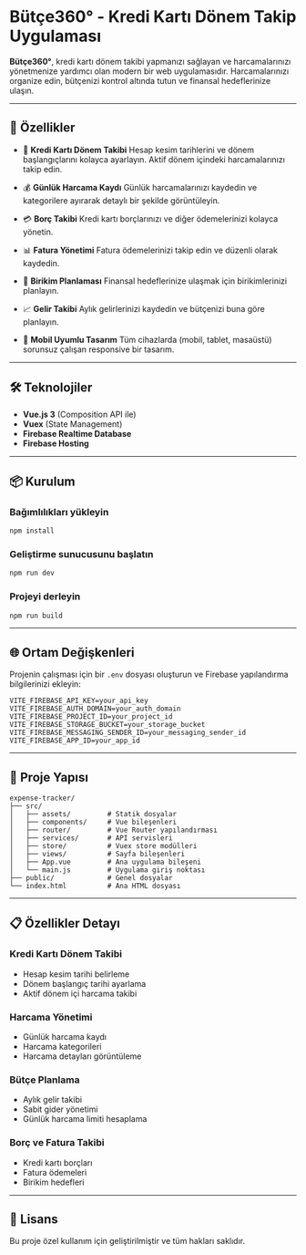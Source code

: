 # Bütçe360° - Kredi Kartı Dönem Takip Uygulaması

**Bütçe360°**, kredi kartı dönem takibi yapmanızı sağlayan ve harcamalarınızı yönetmenize yardımcı olan modern bir web uygulamasıdır. Harcamalarınızı organize edin, bütçenizi kontrol altında tutun ve finansal hedeflerinize ulaşın.

---

## 🚀 Özellikler

- 📅 **Kredi Kartı Dönem Takibi**
  Hesap kesim tarihlerini ve dönem başlangıçlarını kolayca ayarlayın. Aktif dönem içindeki harcamalarınızı takip edin.

- 💰 **Günlük Harcama Kaydı**
  Günlük harcamalarınızı kaydedin ve kategorilere ayırarak detaylı bir şekilde görüntüleyin.

- 💳 **Borç Takibi**
  Kredi kartı borçlarınızı ve diğer ödemelerinizi kolayca yönetin.

- 📊 **Fatura Yönetimi**
  Fatura ödemelerinizi takip edin ve düzenli olarak kaydedin.

- 🏦 **Birikim Planlaması**
  Finansal hedeflerinize ulaşmak için birikimlerinizi planlayın.

- 📈 **Gelir Takibi**
  Aylık gelirlerinizi kaydedin ve bütçenizi buna göre planlayın.

- 📱 **Mobil Uyumlu Tasarım**
  Tüm cihazlarda (mobil, tablet, masaüstü) sorunsuz çalışan responsive bir tasarım.

---

## 🛠️ Teknolojiler

- **Vue.js 3** (Composition API ile)
- **Vuex** (State Management)
- **Firebase Realtime Database**
- **Firebase Hosting**

---

## 📦 Kurulum

### Bağımlılıkları yükleyin

```bash
npm install
```

### Geliştirme sunucusunu başlatın

```bash
npm run dev
```

### Projeyi derleyin

```bash
npm run build
```

---

## 🌐 Ortam Değişkenleri

Projenin çalışması için bir `.env` dosyası oluşturun ve Firebase yapılandırma bilgilerinizi ekleyin:

```env
VITE_FIREBASE_API_KEY=your_api_key
VITE_FIREBASE_AUTH_DOMAIN=your_auth_domain
VITE_FIREBASE_PROJECT_ID=your_project_id
VITE_FIREBASE_STORAGE_BUCKET=your_storage_bucket
VITE_FIREBASE_MESSAGING_SENDER_ID=your_messaging_sender_id
VITE_FIREBASE_APP_ID=your_app_id
```

---

## 📂 Proje Yapısı

```plaintext
expense-tracker/
├── src/
│   ├── assets/         # Statik dosyalar
│   ├── components/     # Vue bileşenleri
│   ├── router/         # Vue Router yapılandırması
│   ├── services/       # API servisleri
│   ├── store/          # Vuex store modülleri
│   ├── views/          # Sayfa bileşenleri
│   ├── App.vue         # Ana uygulama bileşeni
│   └── main.js         # Uygulama giriş noktası
├── public/             # Genel dosyalar
└── index.html          # Ana HTML dosyası
```

---

## 📋 Özellikler Detayı

### Kredi Kartı Dönem Takibi

- Hesap kesim tarihi belirleme
- Dönem başlangıç tarihi ayarlama
- Aktif dönem içi harcama takibi

### Harcama Yönetimi

- Günlük harcama kaydı
- Harcama kategorileri
- Harcama detayları görüntüleme

### Bütçe Planlama

- Aylık gelir takibi
- Sabit gider yönetimi
- Günlük harcama limiti hesaplama

### Borç ve Fatura Takibi

- Kredi kartı borçları
- Fatura ödemeleri
- Birikim hedefleri

---

## 📜 Lisans

Bu proje özel kullanım için geliştirilmiştir ve tüm hakları saklıdır.
